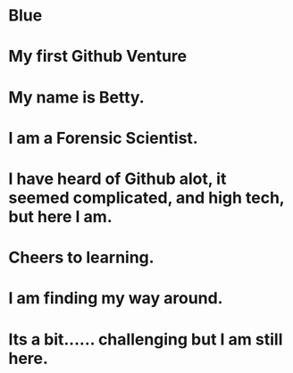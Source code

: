 # Blue
# My first Github Venture
# My name is Betty.
# I am a Forensic Scientist.
# I have heard of Github alot, it seemed complicated, and high tech, but here I am. 
# Cheers to learning.

# I am finding my way around. 
# Its a bit...... challenging but I am still here.

